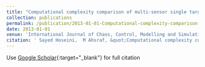 ```yaml
---
title: "Computational complexity comparison of multi-sensor single target data fusion methods by matlab"
collection: publications
permalink: /publication/2013-01-01-Computational-complexity-comparison-of-multi-sensor-single-target-data-fusion-methods-by-matlab
date: 2013-01-01
venue: 'International Journal of Chaos, Control, Modelling and Simulation (IJCCMS)'
citation: ' Sayed Hoseini,  M Ahsraf, &quot;Computational complexity comparison of multi-sensor single target data fusion methods by matlab.&quot; International Journal of Chaos, Control, Modelling and Simulation (IJCCMS), 2013.'
---
```

Use [Google Scholar](https://scholar.google.com/scholar?q=Computational+complexity+comparison+of+multi+sensor+single+target+data+fusion+methods+by+matlab){:target="_blank"} for full citation